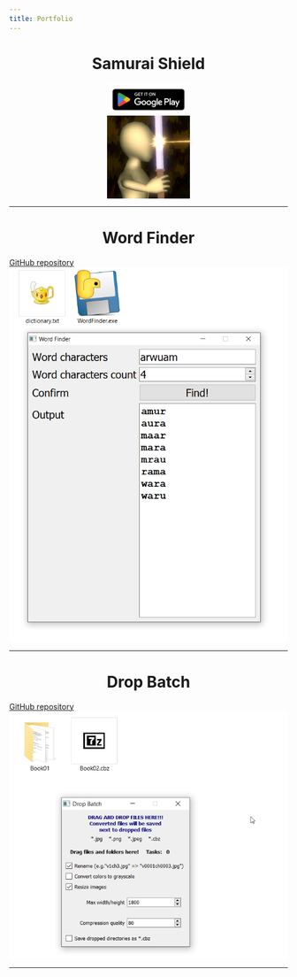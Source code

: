 ```yaml
---
title: Portfolio
---
```


<h1 style="text-align: center;">Samurai Shield</h1>
<a href="https://play.google.com/store/apps/details?id=com.GDMA.SamuraiShield">
	<img style="display: block; width: 150px; margin-left: auto; margin-right: auto;" src="/images/google-play-badge.png" alt="Samurai Shield Google Play Button"/>
</a>
<img style="display: block; width: 150px; margin-left: auto; margin-right: auto;" src="/images/SShield_AppIcon.png" alt="Samurai Shield icon"/>
    
---
    
<h1 style="text-align: center;">Word Finder</h1>
<a href="https://github.com/JasonSpine/WordFinder" style="text-align: center;">
	GitHub repository
</a>
<img style="display: block; margin-left: auto; margin-right: auto;" src="https://github.com/JasonSpine/WordFinder/raw/main/README_files/AppScreenshot.png" alt="Word Finder screenshot"/>

---

<h1 style="text-align: center;">Drop Batch</h1>
<a href="https://github.com/JasonSpine/DropBatch" style="text-align: center;">
	GitHub repository
</a>
<img style="display: block; margin-left: auto; margin-right: auto;" src="https://github.com/JasonSpine/DropBatch/raw/main/README_files/AppGif.gif" alt="Drop Batch gif"/>

---

